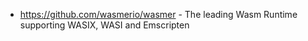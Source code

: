- https://github.com/wasmerio/wasmer - The leading Wasm Runtime supporting WASIX, WASI and Emscripten
